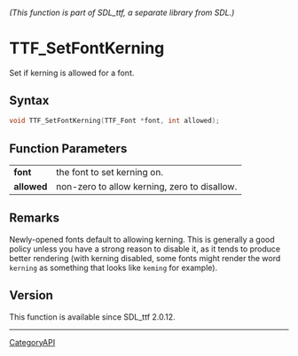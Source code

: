 ###### (This function is part of SDL_ttf, a separate library from SDL.)
# TTF_SetFontKerning

Set if kerning is allowed for a font.

## Syntax

```c
void TTF_SetFontKerning(TTF_Font *font, int allowed);

```

## Function Parameters

|                 |                                              |
| --------------- | -------------------------------------------- |
| **font**        | the font to set kerning on.                  |
| **allowed**     | non-zero to allow kerning, zero to disallow. |

## Remarks

Newly-opened fonts default to allowing kerning. This is generally a good
policy unless you have a strong reason to disable it, as it tends to
produce better rendering (with kerning disabled, some fonts might render
the word `kerning` as something that looks like `keming` for example).

## Version

This function is available since SDL_ttf 2.0.12.

----
[CategoryAPI](CategoryAPI.md)
